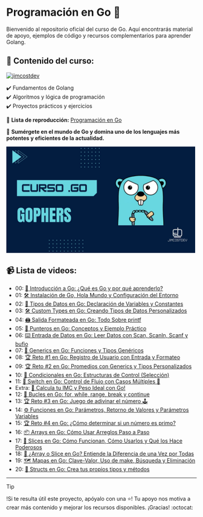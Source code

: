 # Programación en Go 🚀

Bienvenido al repositorio oficial del curso de Go. Aquí encontrarás material de apoyo, ejemplos de código y recursos complementarios para aprender Golang.

## 📌 Contenido del curso:
[![jimcostdev](https://img.shields.io/badge/Suscríbete-FF0000?style=for-the-badge&logo=youtube&logoColor=white)](https://www.youtube.com/@jimcostdev?sub_confirmation=1)

✔️ Fundamentos de Golang  
✔️ Algoritmos y lógica de programación  
✔️ Proyectos prácticos y ejercicios  

🔗 **Lista de reproducción:** [Programación en Go](https://youtube.com/playlist?list=PLlWTGK7QJnmDtruzihqTgdi4FcM2enA1X&si=AvDhsHYjKmEPwZ48)

🚀 **Sumérgete en el mundo de Go y domina uno de los lenguajes más potentes y eficientes de la actualidad.**

[<img alt="Curso de Go" src="./imgs/gophers.jpg" width="500"  />](https://youtube.com/playlist?list=PLlWTGK7QJnmDtruzihqTgdi4FcM2enA1X&si=AvDhsHYjKmEPwZ48)

## 📹 Lista de videos:
- 00: [🚀 Introducción a Go: ¿Qué es Go y por qué aprenderlo?](https://www.youtube.com/watch?v=U-BfNz6ISdw)
- 01: [🛠️ Instalación de Go, Hola Mundo y Configuración del Entorno](https://www.youtube.com/watch?v=n1tM86Zzbdw)
- 02: [🔢 Tipos de Datos en Go: Declaración de Variables y Constantes](https://www.youtube.com/watch?v=275kxocPtS8)
- 03: [🛠️ Custom Types en Go: Creando Tipos de Datos Personalizados](https://www.youtube.com/watch?v=tHYCRJMaz7Y)
- 04: [🖨️ Salida Formateada en Go: Todo Sobre printf](https://www.youtube.com/watch?v=vcMouHIk_R8)
- 05: [🔗 Punteros en Go: Conceptos y Ejemplo Práctico](https://www.youtube.com/watch?v=yi7mftzZPNI)
- 06: [⌨️ Entrada de Datos en Go: Leer Datos con Scan, Scanln, Scanf y bufio](https://www.youtube.com/watch?v=raqsZbDlUCU)
- 07: [🔄 Generics en Go: Funciones y Tipos Genéricos](https://www.youtube.com/watch?v=b4eqRCfKg6c)
- 08: [🏆 Reto #1 en Go: Registro de Usuario con Entrada y Formateo](https://www.youtube.com/watch?v=1UOg2r0BZXs)
- 09: [🏆 Reto #2 en Go: Promedios con Generics y Tipos Personalizados](https://www.youtube.com/watch?v=URdqtCTfYd4)
- 10: [🔀 Condicionales en Go: Estructuras de Control (Selección)](https://www.youtube.com/watch?v=--sp1XBXSHI)
- 11: [🎯 Switch en Go: Control de Flujo con Casos Múltiples 🚦](https://www.youtube.com/watch?v=Teku56BqTJ4)
- Extra: [📌 Calcula tu IMC y Peso Ideal con Go!](https://www.youtube.com/watch?v=gafYwDD0lfI)
- 12: [🔁 Bucles en Go: for, while, range, break y continue](https://www.youtube.com/watch?v=vhtuveKqwdY)
- 13: [🏆 Reto #3 en Go: Juego de adivinar el número 🕹️](https://www.youtube.com/watch?v=GoWZ0-ndJ7c)
- 14: [⚙️ Funciones en Go: Parámetros, Retorno de Valores y Parámetros Variables](https://www.youtube.com/watch?v=bPT3mp1j3r0)
- 15: [🏆 Reto #4 en Go: ¿Cómo determinar si un número es primo?](https://www.youtube.com/watch?v=CCVj3-JbeVU)
- 16: [📦 Arrays en Go: Cómo Usar Arreglos Paso a Paso](https://www.youtube.com/watch?v=VU99zN0wQxs)
- 17: [🔪 Slices en Go: Cómo Funcionan, Cómo Usarlos y Qué los Hace Poderosos](https://www.youtube.com/watch?v=wZG2guabcmE)
- 18: [🧠 ¿Array o Slice en Go? Entiende la Diferencia de una Vez por Todas](https://www.youtube.com/watch?v=JqO8NLYW7ss)
- 19: [🗺️ Mapas en Go: Clave-Valor, Uso de make, Búsqueda y Eliminación](https://www.youtube.com/watch?v=C_8krw3Nr0Y)
- 20: [🧱 Structs en Go: Crea tus propios tipos y métodos](https://www.youtube.com/watch?v=h2GVNam8KpA)

---

> [!TIP] 
> !Si te resulta útil este proyecto, apóyalo con una ⭐! Tu apoyo nos motiva a crear más contenido y mejorar los recursos disponibles. ¡Gracias! :octocat:

